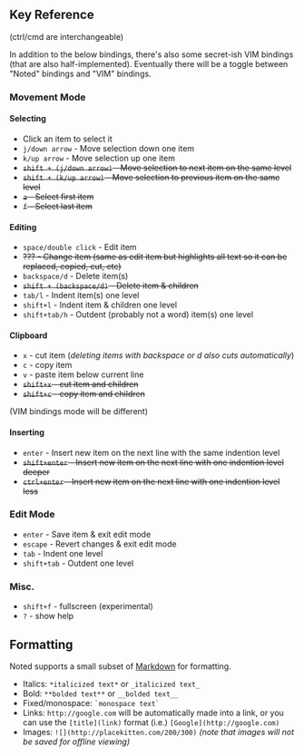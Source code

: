 ## Key Reference

(ctrl/cmd are interchangeable)

In addition to the below bindings, there's also some secret-ish VIM bindings (that are also half-implemented). Eventually there will be a toggle between "Noted" bindings and "VIM" bindings.

### Movement Mode

#### Selecting

* Click an item to select it
* `j/down arrow` - Move selection down one item
* `k/up arrow` - Move selection up one item
* <del>`shift + (j/down arrow)` - Move selection to next item on the same level</del>
* <del>`shift + (k/up arrow)` - Move selection to previous item on the same level</del>
* <del>`a` - Select first item</del>
* <del>`f` - Select last item</del>

#### Editing

* `space/double click` - Edit item
* <del>??? - Change item (same as edit item but highlights all text so it can be replaced, copied, cut, etc)</del>
* `backspace/d` - Delete item(s)
* <del>`shift + (backspace/d)` - Delete item & children</del>
* `tab/l` - Indent item(s) one level
* `shift+l` - Indent item & children one level
* `shift+tab/h` - Outdent (probably not a word) item(s) one level

#### Clipboard

* `x` - cut item (*deleting items with backspace or d also cuts automatically*)
* `c` - copy item
* `v` - paste item below current line
* <del>`shift+x` - cut item and children</del>
* <del>`shift+c` - copy item and children</del>

(VIM bindings mode will be different)

#### Inserting

* `enter` - Insert new item on the next line with the same indention level
* <del> `shift+enter` - Insert new item on the next line with one indention level deeper</del>
* <del>`ctrl+enter` - Insert new item on the next line with one indention level less </del>

### Edit Mode

* `enter` - Save item & exit edit mode
* `escape` - Revert changes & exit edit mode
* `tab` - Indent one level
* `shift+tab` - Outdent one level

### Misc.

* `shift+f` - fullscreen (experimental)
* `?` - show help

## Formatting

Noted supports a small subset of [Markdown](http://daringfireball.net/projects/markdown/) for formatting.

* Italics: `*italicized text*` or `_italicized text_`
* Bold: `**bolded text**` or `__bolded text__`
* Fixed/monospace: `` `monospace text` ``
* Links: `http://google.com` will be automatically made into a link, or you can use the `[title](link)` format (i.e.) `[Google](http://google.com)`
* Images: `![](http://placekitten.com/200/300)` *(note that images will not be saved for offline viewing)*
